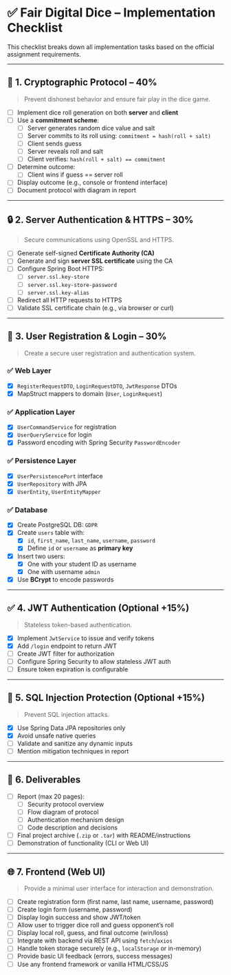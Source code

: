 # ✅ Fair Digital Dice – Implementation Checklist

This checklist breaks down all implementation tasks based on the official assignment requirements.

---

## 🔐 1. Cryptographic Protocol – **40%**

> Prevent dishonest behavior and ensure fair play in the dice game.

- [ ] Implement dice roll generation on both **server** and **client**
- [ ] Use a **commitment scheme**:
  - [ ] Server generates random dice value and salt
  - [ ] Server commits to its roll using: `commitment = hash(roll + salt)`
  - [ ] Client sends guess
  - [ ] Server reveals roll and salt
  - [ ] Client verifies: `hash(roll + salt) == commitment`
- [ ] Determine outcome:
  - [ ] Client wins if guess == server roll
- [ ] Display outcome (e.g., console or frontend interface)
- [ ] Document protocol with diagram in report

---

## 🔒 2. Server Authentication & HTTPS – **30%**

> Secure communications using OpenSSL and HTTPS.

- [ ] Generate self-signed **Certificate Authority (CA)**
- [ ] Generate and sign **server SSL certificate** using the CA
- [ ] Configure Spring Boot HTTPS:
  - [ ] `server.ssl.key-store`
  - [ ] `server.ssl.key-store-password`
  - [ ] `server.ssl.key-alias`
- [ ] Redirect all HTTP requests to HTTPS
- [ ] Validate SSL certificate chain (e.g., via browser or curl)

---

## 👤 3. User Registration & Login – **30%**

> Create a secure user registration and authentication system.

### ✅ Web Layer

- [x] `RegisterRequestDTO`, `LoginRequestDTO`, `JwtResponse` DTOs
- [x] MapStruct mappers to domain (`User`, `LoginRequest`)

### ✅ Application Layer

- [x] `UserCommandService` for registration
- [x] `UserQueryService` for login
- [x] Password encoding with Spring Security `PasswordEncoder`

### ✅ Persistence Layer

- [x] `UserPersistencePort` interface
- [x] `UserRepository` with JPA
- [x] `UserEntity`, `UserEntityMapper`

### ✅ Database

- [x] Create PostgreSQL DB: `GDPR`
- [x] Create `users` table with:
  - [x] `id`, `first_name`, `last_name`, `username`, `password`
  - [x] Define `id` or `username` as **primary key**
- [x] Insert two users:
  - [x] One with your student ID as username
  - [x] One with username `admin`
- [x] Use **BCrypt** to encode passwords

---

## ✅ 4. JWT Authentication (**Optional +15%**)

> Stateless token-based authentication.

- [x] Implement `JwtService` to issue and verify tokens
- [x] Add `/login` endpoint to return JWT
- [ ] Create JWT filter for authorization
- [ ] Configure Spring Security to allow stateless JWT auth
- [ ] Ensure token expiration is configurable

---

## 🔐 5. SQL Injection Protection (**Optional +15%**)

> Prevent SQL injection attacks.

- [x] Use Spring Data JPA repositories only
- [x] Avoid unsafe native queries
- [ ] Validate and sanitize any dynamic inputs
- [ ] Mention mitigation techniques in report

---

## 📄 6. Deliverables

- [ ] Report (max 20 pages):
  - [ ] Security protocol overview
  - [ ] Flow diagram of protocol
  - [ ] Authentication mechanism design
  - [ ] Code description and decisions
- [ ] Final project archive (`.zip` or `.tar`) with README/instructions
- [ ] Demonstration of functionality (CLI or Web UI)
---

## 🌐 7. Frontend (Web UI)

> Provide a minimal user interface for interaction and demonstration.

- [ ] Create registration form (first name, last name, username, password)
- [ ] Create login form (username, password)
- [ ] Display login success and show JWT/token
- [ ] Allow user to trigger dice roll and guess opponent’s roll
- [ ] Display local roll, guess, and final outcome (win/loss)
- [ ] Integrate with backend via REST API using `fetch`/`axios`
- [ ] Handle token storage securely (e.g., `localStorage` or in-memory)
- [ ] Provide basic UI feedback (errors, success messages)
- [ ] Use any frontend framework or vanilla HTML/CSS/JS
